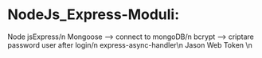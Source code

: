 # NodeJs_Express-Moduli:

Node jsExpress/n
Mongoose --> connect to mongoDB/n
bcrypt --> criptare password user after login/n
express-async-handler\n
Jason Web Token \n

